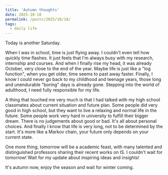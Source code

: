 ```yaml
---
title: 'Autumn thoughts'
date: 2025-10-18
permalink: /posts/2025/10/18/
tags:
  - daily life
---
```


Today is another Saturday.


When I was in school, time is just flying away. I couldn't even tell how quickly time flashes.
It just feels that I'm always busy with my research, internship and courses.
And when I finally rise my head, it was already October, very close to the end of the year.
Maybe life is just like a "log function", when you get older, time seems to past away faster.
Finally, I know I could never go back to my childhood and teenage years, those long and unendurable "boring" days is already gone.
Stepping into the world of adulthood, I need fully responsible for my life.


A thing that touched me very much is that I had talked with my high school classmates about current situation and future plan.
Some people did very good in high school, but they want to live a relaxing and normal life in the future.
Some people work very hard in university to fulfill their bigger dream.
There is no judgements about good or bad. It's all about personal choices.
And finally I know that life is very long, not to be determined by the start.
It's more like a Markov chain, your future only depends on your current state.


One more thing, tomorrow will be a academic feast, with many talented and distinguished professors sharing their recent works on IS.
I couldn't wait for tomorrow! Wait for my update about inspiring ideas and insights!


It's autumn now, enjoy the season and wait for winter coming.
